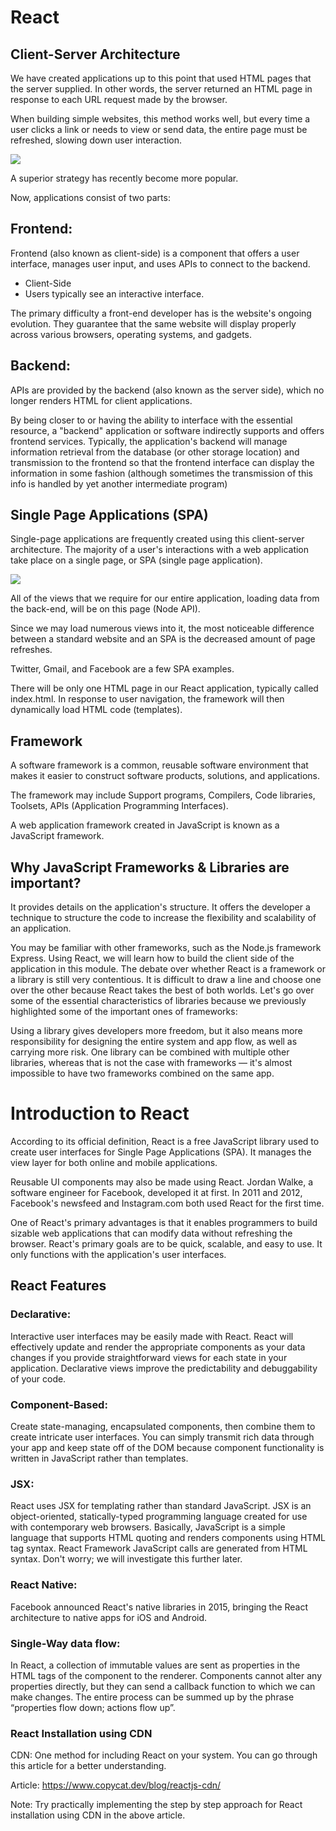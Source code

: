 # React

## Client-Server Architecture

We have created applications up to this point that used HTML pages that the server supplied. In other words, the server returned an HTML page in response to each URL request made by the browser.

When building simple websites, this method works well, but every time a user clicks a link or needs to view or send data, the entire page must be refreshed, slowing down user interaction.

<img src="https://www.mindk.com/wp-content/uploads/2017/12/Traditional-page-lifecycle-8-560x315.png"/>

A superior strategy has recently become more popular.

Now, applications consist of two parts:

## Frontend:

Frontend (also known as client-side) is a component that offers a user interface, manages user input, and uses APIs to connect to the backend.

- Client-Side
- Users typically see an interactive interface.

The primary difficulty a front-end developer has is the website's ongoing evolution. They guarantee that the same website will display properly across various browsers, operating systems, and gadgets.

## Backend:

APIs are provided by the backend (also known as the server side), which no longer renders HTML for client applications.

By being closer to or having the ability to interface with the essential resource, a "backend" application or software indirectly supports and offers frontend services. Typically, the application's backend will manage information retrieval from the database (or other storage location) and transmission to the frontend so that the frontend interface can display the information in some fashion (although sometimes the transmission of this info is handled by yet another intermediate program)

## Single Page Applications (SPA)

Single-page applications are frequently created using this client-server architecture. The majority of a user's interactions with a web application take place on a single page, or SPA (single page application).

<img src="https://www.mindk.com/wp-content/uploads/2017/12/SPA-page-lifecycle-560x315.png" />

All of the views that we require for our entire application, loading data from the back-end, will be on this page (Node API).

Since we may load numerous views into it, the most noticeable difference between a standard website and an SPA is the decreased amount of page refreshes.

Twitter, Gmail, and Facebook are a few SPA examples.

There will be only one HTML page in our React application, typically called index.html. In response to user navigation, the framework will then dynamically load HTML code (templates).

## Framework

A software framework is a common, reusable software environment that makes it easier to construct software products, solutions, and applications.

The framework may include Support programs, Compilers, Code libraries, Toolsets, APIs (Application Programming Interfaces).

A web application framework created in JavaScript is known as a JavaScript framework.

## Why JavaScript Frameworks & Libraries are important?

It provides details on the application's structure. It offers the developer a technique to structure the code to increase the flexibility and scalability of an application.

You may be familiar with other frameworks, such as the Node.js framework Express. Using React, we will learn how to build the client side of the application in this module. The debate over whether React is a framework or a library is still very contentious. It is difficult to draw a line and choose one over the other because React takes the best of both worlds. Let's go over some of the essential characteristics of libraries because we previously highlighted some of the important ones of frameworks:

Using a library gives developers more freedom, but it also means more responsibility for designing the entire system and app flow, as well as carrying more risk. One library can be combined with multiple other libraries, whereas that is not the case with frameworks — it's almost impossible to have two frameworks combined on the same app.

# Introduction to React

According to its official definition, React is a free JavaScript library used to create user interfaces for Single Page Applications (SPA). It manages the view layer for both online and mobile applications.

Reusable UI components may also be made using React. Jordan Walke, a software engineer for Facebook, developed it at first. In 2011 and 2012, Facebook's newsfeed and Instagram.com both used React for the first time.

One of React's primary advantages is that it enables programmers to build sizable web applications that can modify data without refreshing the browser. React's primary goals are to be quick, scalable, and easy to use. It only functions with the application's user interfaces.

## React Features

### Declarative:

Interactive user interfaces may be easily made with React. React will effectively update and render the appropriate components as your data changes if you provide straightforward views for each state in your application. Declarative views improve the predictability and debuggability of your code.

### Component-Based:

Create state-managing, encapsulated components, then combine them to create intricate user interfaces. You can simply transmit rich data through your app and keep state off of the DOM because component functionality is written in JavaScript rather than templates.

### JSX:

React uses JSX for templating rather than standard JavaScript. JSX is an object-oriented, statically-typed programming language created for use with contemporary web browsers. Basically, JavaScript is a simple language that supports HTML quoting and renders components using HTML tag syntax. React Framework JavaScript calls are generated from HTML syntax. Don't worry; we will investigate this further later.

### React Native:

Facebook announced React's native libraries in 2015, bringing the React architecture to native apps for iOS and Android.

### Single-Way data flow:

In React, a collection of immutable values are sent as properties in the HTML tags of the component to the renderer. Components cannot alter any properties directly, but they can send a callback function to which we can make changes. The entire process can be summed up by the phrase “properties flow down; actions flow up”.

### React Installation using CDN

CDN: One method for including React on your system. You can go through this article for a better understanding.

Article: https://www.copycat.dev/blog/reactjs-cdn/

Note: Try practically implementing the step by step approach for React installation using CDN in the above article.
